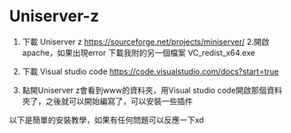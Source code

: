 # Uniserver-z

1. 下載 Uniserver z
https://sourceforge.net/projects/miniserver/
2.開啟apache，如果出現error
下載我附的另一個檔案
VC_redist_x64.exe

2. 下載 Visual studio code
https://code.visualstudio.com/docs?start=true
3. 點開Uniserver z會看到www的資料夾，用Visual studio code開啟那個資料夾了，之後就可以開始編寫了，可以安裝一些插件

以下是簡單的安裝教學，如果有任何問題可以反應一下xd
